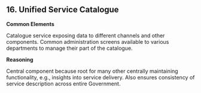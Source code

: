 ## 16. Unified Service Catalogue

**Common Elements**

Catalogue service exposing data to different channels and other components. Common administration screens
available to various departments to manage their part of the catalogue.

**Reasoning**

Central component because root for many other centrally maintaining functionality, e.g., insights into
service delivery. Also ensures consistency of service description across entire Government.
